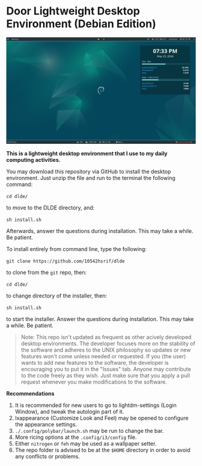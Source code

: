 # Door Lightweight Desktop Environment (Debian Edition)

![screenshot](screenshot.png)

**This is a lightweight desktop environment that I use to my daily computing activities.**

You  may download this repository via GitHub to install the desktop environment. Just unzip the file and run to the terminal the following command:

```cd dlde/```

to move to the DLDE directory, and:

```sh install.sh```

Afterwards, answer the questions during installation. This may take a while. Be patient.

To install entirely from command line, type the following:

```git clone https://github.com/10542hsrif/dlde```

to clone from the `git` repo, then:

```cd dlde/```

to change directory of the installer, then:

```sh install.sh```

to start the installer. Answer the questions during installation. This may take a while. Be patient.

>Note: This repo isn't updated as frequent as other acively developed desktop environments. The developer focuses more on the stability of the software and adheres to the UNIX philosophy so updates or new features won't come unless needed or requested. If you (the user) wants to add new features to the software, the developer is encouraging you to put it in the "Issues" tab. Anyone may contribute to the code freely as they wish. Just make sure that you apply a pull request whenever you make modifications to the software.

**Recommendations**

1. It is recommended for new users to go to lightdm-settings (Login Window), and tweak the autologin part of it.
2. lxappearance (Customize Look and Feel) may be opened to configure the appearance settings.
3. `./.config/polybar/launch.sh` may be run to change the bar.
4. More ricing options at the `.config/i3/config` file.
5. Either `nitrogen` or `feh` may be used as a wallpaper setter.
6. The repo folder is advised to be at the `$HOME` directory in order to avoid any conflicts or problems.
